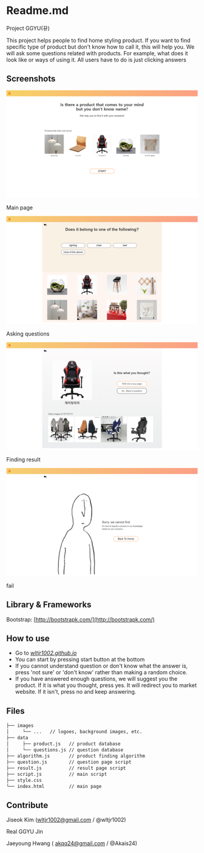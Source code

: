 # Readme.md

Project GGYU(뀨)

This project helps people to find home styling product. If you want to find specific type of product but don't know how to call it, this will help you. We will ask some questions related with products. For example, what does it look like or ways of using it. All users have to do is just clicking answers

## **Screenshots**

![ReadmeImage/Untitled.png](ReadmeImage/Untitled.png)

Main page

![ReadmeImage/question_view.png](ReadmeImage/question_view.png)

Asking questions

![ReadmeImage/question_view%201.png](ReadmeImage/question_view%201.png)

Finding result

![ReadmeImage/fail_view.png](ReadmeImage/fail_view.png)

fail

## Library & Frameworks

Bootstrap: [http://bootstrapk.com/](http://bootstrapk.com/)

## How to use

- Go to *[wltjr1002.github.io](http://wltjr1002.github.io)*
- You can start by pressing start button at the bottom
- If you cannot understand question or don't know what the answer is, press 'not sure' or 'don't know' rather than making a random choice.
- If you have answered enough questions, we will suggest you the product. If it is what you thought, press yes. It will redirect you to market website. If it isn't, press no and keep answering.

## Files

```
├── images
│     └── ...   // logoes, background images, etc.
├── data
│     ├── product.js   // product database
│     └── questions.js // question database
├── algorithm.js       // product finding algorithm
├── question.js        // question page script
├── result.js          // result page script
├── script.js          // main script
├── style.css          
└── index.html         // main page

```

## **Contribute**

Jiseok Kim (wltjr1002@gmail.com / @wltjr1002)

Real GGYU Jin 

Jaeyoung Hwang ( akqq24@gmail.com / @Akais24)